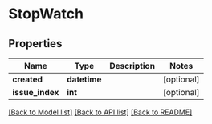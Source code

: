 # StopWatch

## Properties
Name | Type | Description | Notes
------------ | ------------- | ------------- | -------------
**created** | **datetime** |  | [optional] 
**issue_index** | **int** |  | [optional] 

[[Back to Model list]](../README.md#documentation-for-models) [[Back to API list]](../README.md#documentation-for-api-endpoints) [[Back to README]](../README.md)


